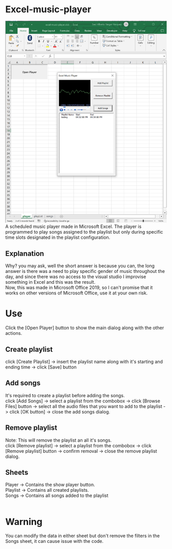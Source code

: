 # Excel-music-player

![alt text](https://github.com/Shadox-0495/excel-music-player/blob/master/cover.png?raw=true)
A scheduled music player made in Microsoft Excel. The player is programmed to play songs assigned to the playlist but only during specific time slots designated in the playlist configuration.

## Explanation
Why? you may ask, well the short answer is because you can, the long answer is there was a need to play specific gender of music throughout the day, and since there was no access to the visual studio I improvise something in Excel and this was the result.<br />
Now, this was made in Microsoft Office 2019, so I can't promise that it works on other versions of Microsoft Office, use it at your own risk.

# Use
Click the [Open Player] button to show the main dialog along with the other actions.

## Create playlist
click [Create Playlist] -> insert the playlist name along with it's starting and ending time -> click [Save] button

## Add songs
It's required to create a playlist before adding the songs.<br />
click [Add Songs] -> select a playlist from the combobox -> click [Browse Files] button -> select all the audio files that you want to add to the playlist -> click [OK button] -> close the add songs dialog.

## Remove playlist
Note: This will remove the playlist an all it's songs.<br />
click [Remove playlist] -> select a playlist from the combobox -> click [Remove playlist] button -> confirm removal ->  close the remove playlist dialog.

## Sheets
Player -> Contains the show player button.<br />
Playlist -> Contains all created playlists.<br />
Songs -> Contains all songs added to the playlist<br />
<br />

# Warning
You can modify the data in either sheet but don't remove the filters in the Songs sheet, it can cause issue with the code.
